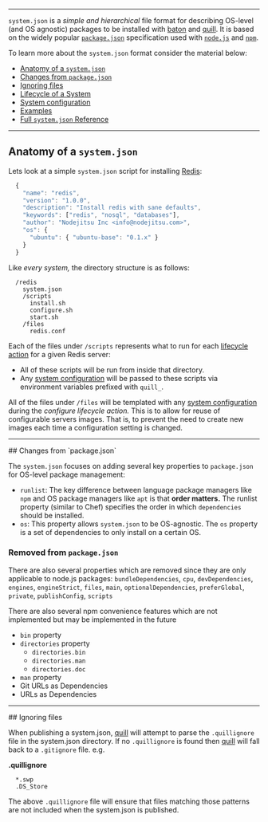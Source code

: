 <hr/>

`system.json` is a _simple and hierarchical_ file format for describing OS-level (and OS agnostic) packages to be installed with [baton][baton] and [quill][quill]. It is based on the widely popular [`package.json`][package-json] specification used with [`node.js`][nodejs] and [`npm`][npm].

To learn more about the `system.json` format consider the material below:

* [Anatomy of a `system.json`](#anatomy)
* [Changes from `package.json`](#changes)
* [Ignoring files](#ignore)
* [Lifecycle of a System][lifecycle]
* [System configuration][system-config]
* [Examples][examples]
* [Full `system.json` Reference][reference]

<hr/>

<a name="anatomy"></a>
## Anatomy of a `system.json`

Lets look at a simple `system.json` script for installing [Redis][redis]:

``` js
  {
    "name": "redis",
    "version": "1.0.0",
    "description": "Install redis with sane defaults",
    "keywords": ["redis", "nosql", "databases"],
    "author": "Nodejitsu Inc <info@nodejitsu.com>",
    "os": {
      "ubuntu": { "ubuntu-base": "0.1.x" }
    }
  }
```

Like _every system,_ the directory structure is as follows:

```
  /redis
    system.json
    /scripts
      install.sh
      configure.sh
      start.sh
    /files
      redis.conf
```

Each of the files under `/scripts` represents what to run for each [lifecycle action][lifecycle] for a given Redis server:

* All of these scripts will be run from inside that directory.
* Any [system configuration][system-config] will be passed to these scripts via environment variables prefixed with `quill_`.

All of the files under `/files` will be templated with any [system configuration][system-config] during the _configure lifecycle action._ This is to allow for reuse of configurable servers images. That is, to prevent the need to create new images each time a configuration setting is changed.

<hr/>
<a name="changes"></a>
## Changes from `package.json`

The `system.json` focuses on adding several key properties to `package.json` for OS-level package management:

* `runlist`: The key difference between language package managers like `npm` and OS package managers like `apt` is that **order matters.** The runlist property (similar to Chef) specifies the order in which `dependencies` should be installed.
* `os`: This property allows `system.json` to be OS-agnostic. The `os` property is a set of dependencies to only install on a certain OS.

### Removed from `package.json`

There are also several properties which are removed since they are only applicable to node.js packages: `bundleDependencies`, `cpu`, `devDependencies`, `engines`, `engineStrict`, `files`, `main`, `optionalDependencies`, `preferGlobal`, `private`, `publishConfig`, `scripts`

There are also several npm convenience features which are not implemented but may be implemented in the future

* `bin` property
* `directories` property
  * `directories.bin`
  * `directories.man`
  * `directories.doc`
* `man` property
* Git URLs as Dependencies
* URLs as Dependencies

<hr/>
<a name="ignore"></a>
## Ignoring files

When publishing a system.json, [quill][quill] will attempt to parse the `.quillignore` file in the system.json directory. If no `.quillignore` is found then [quill][quill] will fall back to a `.gitignore` file. e.g.

**.quillignore**

```
  *.swp
  .DS_Store
```

The above `.quillignore` file will ensure that files matching those patterns are not included when the system.json is published.

[baton]: /baton
[quill]: /quill
[lifecycle]: /system-json/lifecycle
[system-config]: /system-json/templating
[nodejs]: http://nodejs.org
[npm]: http://npmjs.org
[package-json]: https://github.com/isaacs/npm/blob/master/doc/cli/json.md
[examples]: /system-json/examples
[reference]: /system-json/reference
[redis]: http://redis.io

[meta:title]: <> (Working with system.json)